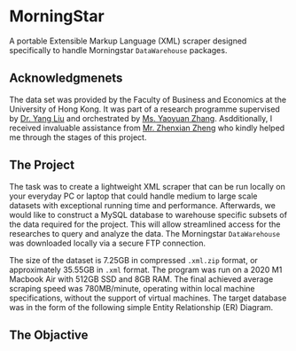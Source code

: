 # MorningStar
A portable Extensible Markup Language (XML) scraper designed specifically to handle Morningstar `DataWarehouse` packages. 

## Acknowledgmenets
The data set was provided by the Faculty of Business and Economics at the University of Hong Kong. It was part of a research programme supervised by [Dr. Yang Liu](https://www.hkubs.hku.hk/people/yang-liu/) and orchestrated by [Ms. Yaoyuan Zhang](https://www.hkubs.hku.hk/people/yaoyuan-zhang/). Asdditionally, I received invaluable assistance from [Mr. Zhenxian Zheng](https://github.com/zhengzhenxian) who kindly helped me through the stages of this project.  

## The Project
The task was to create a lightweight XML scraper that can be run locally on your everyday PC or laptop that could handle medium to large scale datasets with exceptional running time and performance. Afterwards, we would like to construct a MySQL database to warehouse specific subsets of the data required for the project. This will allow streamlined access for the researches to query and analyze the data. The Morningstar `DataWarehouse` was downloaded locally via a secure FTP connection.

The size of the dataset is 7.25GB in compressed `.xml.zip` format, or approximately 35.55GB in `.xml` format. The program was run on a 2020 M1 Macbook Air with 512GB SSD and 8GB RAM. The final achieved average scraping speed was 780MB/minute, operating within local machine specifications, without the support of virtual machines. The target database was in the form of the following simple Entity Relationship (ER) Diagram.

## The Objactive
